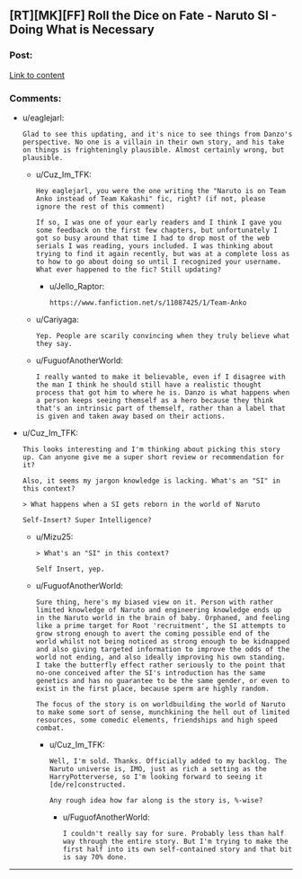 ## [RT][MK][FF] Roll the Dice on Fate - Naruto SI - Doing What is Necessary

### Post:

[Link to content](https://www.fanfiction.net/s/11402847/38/Roll-the-Dice-on-Fate)

### Comments:

- u/eaglejarl:
  ```
  Glad to see this updating, and it's nice to see things from Danzo's perspective. No one is a villain in their own story, and his take on things is frighteningly plausible. Almost certainly wrong, but plausible.
  ```

  - u/Cuz_Im_TFK:
    ```
    Hey eaglejarl, you were the one writing the "Naruto is on Team Anko instead of Team Kakashi" fic, right? (if not, please ignore the rest of this comment)

    If so, I was one of your early readers and I think I gave you some feedback on the first few chapters, but unfortunately I got so busy around that time I had to drop most of the web serials I was reading, yours included. I was thinking about trying to find it again recently, but was at a complete loss as to how to go about doing so until I recognized your username. What ever happened to the fic? Still updating?
    ```

    - u/Jello_Raptor:
      ```
      https://www.fanfiction.net/s/11087425/1/Team-Anko
      ```

  - u/Cariyaga:
    ```
    Yep. People are scarily convincing when they truly believe what they say.
    ```

  - u/FuguofAnotherWorld:
    ```
    I really wanted to make it believable, even if I disagree with the man I think he should still have a realistic thought process that got him to where he is. Danzo is what happens when a person keeps seeing themself as a hero because they think that's an intrinsic part of themself, rather than a label that is given and taken away based on their actions.
    ```

- u/Cuz_Im_TFK:
  ```
  This looks interesting and I'm thinking about picking this story up. Can anyone give me a super short review or recommendation for it?

  Also, it seems my jargon knowledge is lacking. What's an "SI" in this context?

  > What happens when a SI gets reborn in the world of Naruto

  Self-Insert? Super Intelligence?
  ```

  - u/Mizu25:
    ```
    > What's an "SI" in this context?

    Self Insert, yep.
    ```

  - u/FuguofAnotherWorld:
    ```
    Sure thing, here's my biased view on it. Person with rather limited knowledge of Naruto and engineering knowledge ends up in the Naruto world in the brain of baby. Orphaned, and feeling like a prime target for Root 'recruitment', the SI attempts to grow strong enough to avert the coming possible end of the world whilst not being noticed as strong enough to be kidnapped and also giving targeted information to improve the odds of the world not ending, and also ideally improving his own standing. I take the butterfly effect rather seriously to the point that no-one conceived after the SI's introduction has the same genetics and has no guarantee to be the same gender, or even to exist in the first place, because sperm are highly random. 

    The focus of the story is on worldbuilding the world of Naruto to make some sort of sense, munchkining the hell out of limited resources, some comedic elements, friendships and high speed combat.
    ```

    - u/Cuz_Im_TFK:
      ```
      Well, I'm sold. Thanks. Officially added to my backlog. The Naruto universe is, IMO, just as rich a setting as the HarryPotterverse, so I'm looking forward to seeing it [de/re]constructed.

      Any rough idea how far along is the story is, %-wise?
      ```

      - u/FuguofAnotherWorld:
        ```
        I couldn't really say for sure. Probably less than half way through the entire story. But I'm trying to make the first half into its own self-contained story and that bit is say 70% done.
        ```

---

